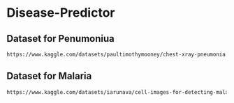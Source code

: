 # Disease-Predictor

## Dataset for Penumoniua
```bash
https://www.kaggle.com/datasets/paultimothymooney/chest-xray-pneumonia
```

## Dataset for Malaria
```bash
https://www.kaggle.com/datasets/iarunava/cell-images-for-detecting-malaria
```
